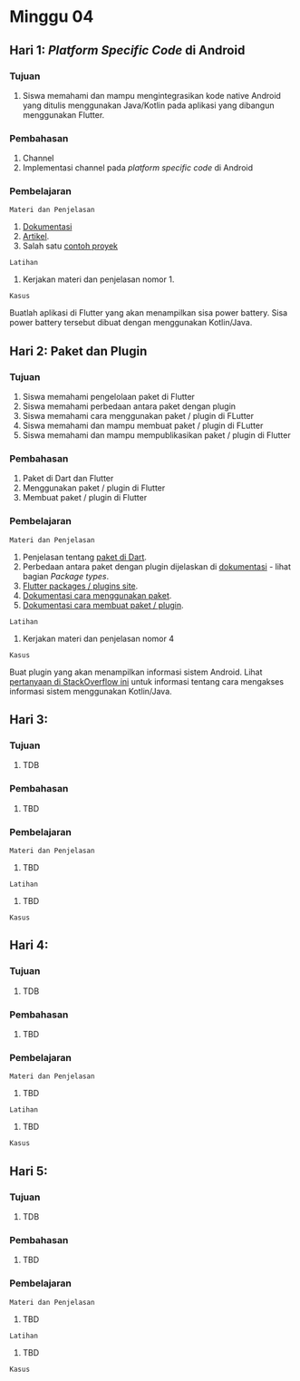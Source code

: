 # Minggu 04

## Hari 1: *Platform Specific Code* di Android

### Tujuan

1. Siswa memahami dan mampu mengintegrasikan kode native Android yang ditulis menggunakan
   Java/Kotlin pada aplikasi yang dibangun menggunakan Flutter.

### Pembahasan

1. Channel
2. Implementasi channel pada *platform specific code* di Android

### Pembelajaran

```
Materi dan Penjelasan
```

1. [Dokumentasi](https://flutter.dev/docs/development/platform-integration/platform-channels)
2. [Artikel](https://medium.com/47billion/creating-a-bridge-in-flutter-between-dart-and-native-code-in-java-or-objectivec-5f80fd0cd713).
3. Salah satu [contoh proyek](https://github.com/jblorenzo/flutter-kotlin-native-example)


```
Latihan
```

1. Kerjakan materi dan penjelasan nomor 1.


```
Kasus
```

Buatlah aplikasi di Flutter yang akan menampilkan sisa power battery. Sisa power battery tersebut
dibuat dengan menggunakan Kotlin/Java.

## Hari 2: Paket dan Plugin

### Tujuan

1. Siswa memahami pengelolaan paket di Flutter
2. Siswa memahami perbedaan antara paket dengan plugin
3. Siswa memahami cara menggunakan paket / plugin di FLutter
4. Siswa memahami dan mampu membuat paket / plugin di FLutter
5. Siswa memahami dan mampu mempublikasikan paket / plugin di Flutter

### Pembahasan

1. Paket di Dart dan Flutter
2. Menggunakan paket / plugin di Flutter
3. Membuat paket / plugin di Flutter

### Pembelajaran

```
Materi dan Penjelasan
```

1. Penjelasan tentang [paket di Dart](https://dart.dev/guides/packages).
2. Perbedaan antara paket dengan plugin dijelaskan di [dokumentasi]([200~https://flutter.dev/docs/development/packages-and-plugins/developing-packages) - lihat bagian *Package types*.
3. [Flutter packages / plugins site](https://pub.dev/flutter).
4. [Dokumentasi cara menggunakan paket](https://flutter.dev/docs/development/packages-and-plugins/using-packages).
5. [Dokumentasi cara membuat paket / plugin](https://flutter.dev/docs/development/packages-and-plugins/developing-packages).

```
Latihan
```

1. Kerjakan materi dan penjelasan nomor 4


```
Kasus
```

Buat plugin yang akan menampilkan informasi sistem Android. Lihat [pertanyaan di StackOverflow ini](https://stackoverflow.com/questions/3213205/how-to-detect-system-information-like-os-or-device-type) untuk informasi tentang cara mengakses informasi sistem menggunakan Kotlin/Java.

## Hari 3:

### Tujuan

1. TDB

### Pembahasan

1. TBD

### Pembelajaran

```
Materi dan Penjelasan
```

1. TBD

```
Latihan
```

1. TBD


```
Kasus
```


## Hari 4:

### Tujuan

1. TDB

### Pembahasan

1. TBD

### Pembelajaran

```
Materi dan Penjelasan
```

1. TBD

```
Latihan
```

1. TBD


```
Kasus
```


## Hari 5:

### Tujuan

1. TDB

### Pembahasan

1. TBD

### Pembelajaran

```
Materi dan Penjelasan
```

1. TBD

```
Latihan
```

1. TBD


```
Kasus
```



